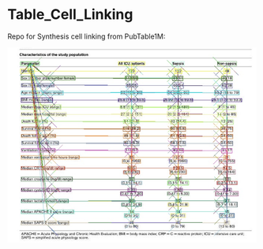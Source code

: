 # Table_Cell_Linking

Repo for Synthesis cell linking from PubTable1M:

![Image demo](PMC2717467_table_0.jpg)